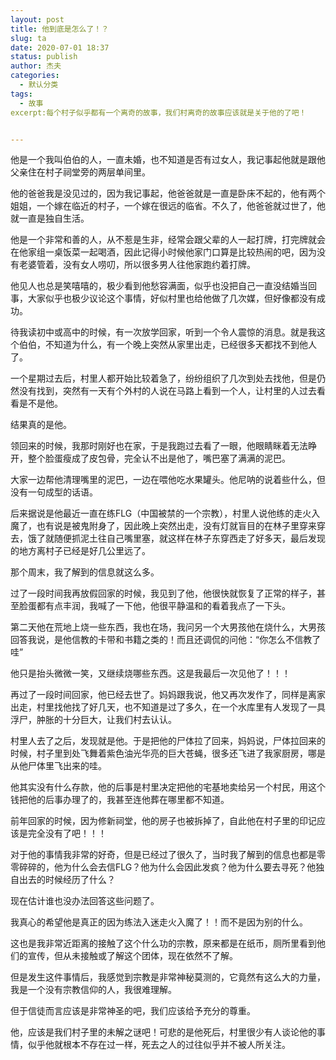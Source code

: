 ```yaml
---
layout: post
title: 他到底是怎么了！？
slug: ta
date: 2020-07-01 18:37
status: publish
author: 杰夫
categories: 
  - 默认分类
tags: 
  - 故事
excerpt:每个村子似乎都有一个离奇的故事，我们村离奇的故事应该就是关于他的了吧！


---
```


他是一个我叫伯伯的人，一直未婚，也不知道是否有过女人，我记事起他就是跟他父亲住在村子祠堂旁的两层单间里。



他的爸爸我是没见过的，因为我记事起，他爸爸就是一直是卧床不起的，他有两个姐姐，一个嫁在临近的村子，一个嫁在很远的临省。不久了，他爸爸就过世了，他就一直是独自生活。



他是一个非常和善的人，从不惹是生非，经常会跟父辈的人一起打牌，打完牌就会在他家组一桌饭菜一起喝酒，因此记得小时候他家门口算是比较热闹的吧，因为没有老婆管着，没有女人唠叨，所以很多男人往他家跑约着打牌。



他见人也总是笑嘻嘻的，极少看到他愁容满面，似乎也没把自己一直没结婚当回事，大家似乎也极少议论这个事情，好似村里也给他做了几次媒，但好像都没有成功。



待我读初中或高中的时候，有一次放学回家，听到一个令人震惊的消息。就是我这个伯伯，不知道为什么，有一个晚上突然从家里出走，已经很多天都找不到他人了。



一个星期过去后，村里人都开始比较着急了，纷纷组织了几次到处去找他，但是仍然没有找到，突然有一天有个外村的人说在马路上看到一个人，让村里的人过去看看是不是他。



结果真的是他。



领回来的时候，我那时刚好也在家，于是我跑过去看了一眼，他眼睛眯着无法睁开，整个脸蛋瘦成了皮包骨，完全认不出是他了，嘴巴塞了满满的泥巴。



大家一边帮他清理嘴里的泥巴，一边在喂他吃水果罐头。他尼呐的说着些什么，但没有一句成型的话语。



后来据说是他最近一直在练FLG（中国被禁的一个宗教），村里人说他练的走火入魔了，也有说是被鬼附身了，因此晚上突然出走，没有灯就盲目的在林子里穿来穿去，饿了就随便抓泥土往自己嘴里塞，就这样在林子东穿西走了好多天，最后发现的地方离村子已经是好几公里远了。



那个周末，我了解到的信息就这么多。



过了一段时间我再放假回家的时候，我见到了他，他很快就恢复了正常的样子，甚至脸蛋都有点丰润，我喊了一下他，他很平静温和的看着我点了一下头。

第二天他在荒地上烧一些东西，我也在场，我问另一个大男孩他在烧什么，大男孩回答我说，是他信教的卡带和书籍之类的！而且还调侃的问他：“你怎么不信教了哇”



他只是抬头微微一笑，又继续烧哪些东西。这是我最后一次见他了！！！



再过了一段时间回家，他已经去世了。妈妈跟我说，他又再次发作了，同样是离家出走，村里找他找了好几天，也不知道是过了多久，在一个水库里有人发现了一具浮尸，肿胀的十分巨大，让我们村去认认。



村里人去了之后，发现就是他。于是把他的尸体拉了回来，妈妈说，尸体拉回来的时候，村子里到处飞舞着紫色油光华亮的巨大苍蝇，很多还飞进了我家厨房，哪是从他尸体里飞出来的哇。



他其实没有什么存款，他的后事是村里决定把他的宅基地卖给另一个村民，用这个钱把他的后事办理了的，我甚至连他葬在哪里都不知道。



前年回家的时候，因为修新祠堂，他的房子也被拆掉了，自此他在村子里的印记应该是完全没有了吧！！！



对于他的事情我非常的好奇，但是已经过了很久了，当时我了解到的信息也都是零零碎碎的，他为什么会去信FLG？他为什么会因此发疯？他为什么要去寻死？他独自出去的时候经历了什么？



现在估计谁也没办法回答这些问题了。

我真心的希望他是真正的因为练法入迷走火入魔了！！而不是因为别的什么。

这也是我非常近距离的接触了这个什么功的宗教，原来都是在纸币，厕所里看到他们的宣传，但从未接触或了解这个团体，现在依然不了解。

但是发生这件事情后，我感觉到宗教是非常神秘莫测的，它竟然有这么大的力量，我是一个没有宗教信仰的人，我很难理解。

但于信徒而言应该是非常神圣的吧，我们应该给予充分的尊重。

他，应该是我们村子里的未解之谜吧！可悲的是他死后，村里很少有人谈论他的事情，似乎他就根本不存在过一样，死去之人的过往似乎并不被人所关注。
